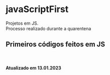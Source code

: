 # javaScriptFirst

Projetos em JS.     
Processo realizado durante a quarentena           
   
## Primeiros códigos feitos em JS         
<br> 

#### Atualizado em 13.01.2023 
  
